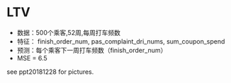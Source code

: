 # LTV

* 数据：500个乘客,52周,每周打车频数
* 特征： finish_order_num, pas_complaint_dri_nums, sum_coupon_spend
* 预测：每个乘客下一周打车频数（finish_order_num）
* MSE = 6.5


see ppt20181228 for pictures.
